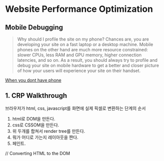 # Website Performance Optimization

## Mobile Debugging

> Why should I profile the site on my phone?
> Chances are, you are developing your site on a fast laptop or a desktop machine. Mobile phones on the other hand are much more resource constrained: slower CPUs, less RAM and GPU memory, higher connection latencies, and so on. As a result, you should always try to profile and debug your site on mobile hardware to get a better and closer picture of how your users will experience your site on their handset.

[When you dont have phone](https://developers.google.com/web/tools/chrome-devtools/device-mode?utm_source=dcc&utm_medium=redirect&utm_campaign=2016q3)

## 1. CRP Walkthrough

브라우저가 html, css, javascript를 화면에 실제 픽셀로 변환하는 단계의 순서

1. html로 DOM을 만든다.
2. css로 CSSOM을 만든다.
3. 위 두개를 합쳐서 render tree를 만든다.
4. 뭐가 어디로 가는지 레이아웃을 짠다.
5. 페인트.

// Converting HTML to the DOM
